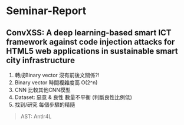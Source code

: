 # Seminar-Report
## ConvXSS: A deep learning-based smart ICT framework against code injection attacks for HTML5 web applications in sustainable smart city infrastructure
1. 轉成Binary vector 沒有前後文關係?!
2. Binary vector 時間複雜度高 O(2^n)
3. CNN 比較其他CNN模型
4. Dataset: 惡意 & 良性 數量不平衡
(判斷良性比例低)
5. 找到/研究 每個步驟的精隨

> AST: Antlr4L
